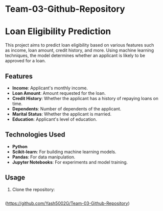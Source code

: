 # Team-03-Github-Repository
# Loan Eligibility Prediction

This project aims to predict loan eligibility based on various features such as income, loan amount, credit history, and more. Using machine learning techniques, the model determines whether an applicant is likely to be approved for a loan.

## Features
- **Income**: Applicant's monthly income.
- **Loan Amount**: Amount requested for the loan.
- **Credit History**: Whether the applicant has a history of repaying loans on time.
- **Dependents**: Number of dependents of the applicant.
- **Marital Status**: Whether the applicant is married.
- **Education**: Applicant's level of education.

## Technologies Used
- **Python**
- **Scikit-learn**: For building machine learning models.
- **Pandas**: For data manipulation.
- **Jupyter Notebooks**: For experiments and model training.

## Usage
1. Clone the repository:
   ```bash
  (https://github.com/Yash5002G/Team-03-Github-Repository)
